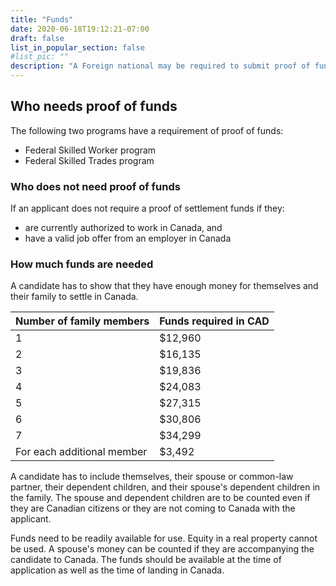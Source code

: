 ```yaml
---
title: "Funds"
date: 2020-06-18T19:12:21-07:00
draft: false
list_in_popular_section: false
#list_pic: ""
description: "A Foreign national may be required to submit proof of funds with their permanent residence application"
---
```


## Who needs proof of funds
The following two programs have a requirement of proof of funds:

- Federal Skilled Worker program
- Federal Skilled Trades program

### Who does not need proof of funds

If an applicant does not require a proof of settlement funds if they:

- are currently authorized to work in Canada, and
- have a valid job offer from an employer in Canada

### How much funds are needed

A candidate has to show that they have enough money for themselves and their family to settle in Canada. 

| Number of family members   | Funds required in CAD |
| -------------------------- | --------------------- |
| 1                          | $12,960               |
| 2                          | $16,135               |
| 3                          | $19,836               |
| 4                          | $24,083               |
| 5                          | $27,315               |
| 6                          | $30,806               |
| 7                          | $34,299               |
| For each additional member | $3,492                |

A candidate has to include themselves, their spouse or common-law partner, their dependent children, and their spouse's dependent children in the family. The spouse and dependent children are to be counted even if they are Canadian citizens or they are not coming to Canada with the applicant.

Funds need to be readily available for use. Equity in a real property cannot be used. A spouse's money can be counted if they are accompanying the candidate to Canada. The funds should be available at the time of application as well as the time of landing in Canada. 

